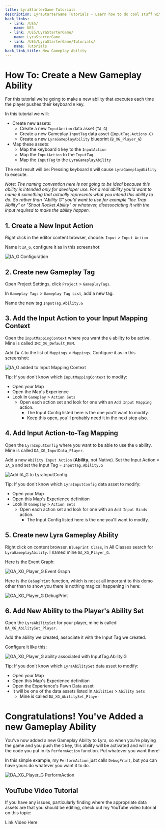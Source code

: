 ```yaml
---
title: LyraStarterGame Tutorials
description: LyraStarterGame Tutorials - Learn how to do cool stuff with LyraStarterGame
back_links:
  - link: /UE5/
    name: UE5
  - link: /UE5/LyraStarterGame/
    name: LyraStarterGame
  - link: /UE5/LyraStarterGame/Tutorials/
    name: Tutorials
back_link_title: New Gameplay Ability
---
```



# How To: Create a New Gameplay Ability


For this tutorial we're going to make a new ability that executes each time the player pushes their keyboard `G` key.

In this tutorial we will:

- Create new assets:
  - Create a new `InputAction` data asset (`IA_G`)
  - Create a new Gameplay `InputTag` data asset (`InputTag.Actions.G`)
  - Create a new `LyraGameplayAbility` blueprint (`B_XG_Player_G`)
- Map these assets:
  - Map the keyboard `G` key to the `InputAction`
  - Map the `InputAction` to the `InputTag`
  - Map the `InputTag` to the `LyraGameplayAbility`

The end result will be: Pressing keyboard `G` will cause `LyraGameplayAbility` to execute.

*Note: The naming convention here is not going to be ideal because this ability is intended only for developer use. For a real ability you'd want to name it something that actually represents what you intend this ability to do. So rather than "Ability G" you'd want to use for example "Ice Trap Ability" or "Shoot Rocket Ability" or whatever, disassociating it with the input required to make the ability happen.*


## 1. Create a New Input Action

Right click in the editor content browser, choose: `Input` > `Input Action`

Name it `IA_G`, configure it as in this screenshot:

![IA_G Configuration](./screenshots/HTCANGA/IA_G.png)


## 2. Create new Gameplay Tag

Open Project Settings, click `Project` > `GameplayTags`.

In `Gameplay Tags` > `Gameplay Tag List`, add a new tag.

Name the new tag `InputTag.Ability.G`


## 3. Add the Input Action to your Input Mapping Context

Open the `InputMappingContext` where you want the `G` ability to be active.  Mine is called `IMC_XG_Default_KBM`.

Add `IA_G` to the list of `Mappings` > `Mappings`. Configure it as in this screenshot:

![IA_G added to Input Mapping Context](./screenshots/HTCANGA/IMC_XG_Default_KBM--Add-IA_G.png)

Tip: If you don't know which `InputMappingContext` to modify:
- Open your Map
- Open the Map's Experience
- Look in `Gameplay` > `Action Sets`
  - Open each action set and look for one with an `Add Input Mapping` action.
    - The Input Config listed here is the one you'll want to modify.
    - Keep this open, you'll probably need it in the next step also.


## 4. Add Input Action-to-Tag Mapping

Open the `LyraInputConfig` where you want to be able to use the `G` ability.  Mine is called `DA_XG_InputData_Player`.

Add a new `Ability Input Action` (**Ability**, not Native).  Set the Input Action = `IA_G` and set the Input Tag = `InputTag.Ability.G`

![Add IA_G to LyraInputConfig](./screenshots/HTCANGA/LyraInputConfig--DA_XG_InputData_Player--IA_G.png)

Tip: If you don't know which `LyraInputConfig` data asset to modify:
- Open your Map
- Open this Map's Experience definition
- Look in `Gameplay` > `Action Sets`
  - Open each action set and look for one with an `Add Input Binds` action.
    - The Input Config listed here is the one you'll want to modify.


## 5. Create new Lyra Gameplay Ability

Right click on content browser, `Blueprint Class`, in All Classes search for `LyraGameplayAbility`.  I named mine `GA_XG_Player_G`.

Here is the Event Graph:

![GA_XG_Player_G Event Graph](./screenshots/HTCANGA/GA_XG_Player_G--EventGraph.png)

Here is the `DebugPrint` function, which is not at all important to this demo other than to show you there is nothing magical happening in here:

![GA_XG_Player_G DebugPrint](./screenshots/HTCANGA/GA_XG_Player_G--DebugPrint.png)


## 6. Add New Ability to the Player's Ability Set

Open the `LyraAbilitySet` for your player, mine is called `DA_XG_AbilitySet_Player`.

Add the ability we created, associate it with the Input Tag we created.

Configure it like this:

![GA_XG_Player_G ability associated with InputTag.Ability.G](./screenshots/HTCANGA/LyraAbilitySet--DA_XG_AbilitySet_Player--GA_XG_Player_G.png)

Tip: If you don't know which `LyraAbilitySet` data asset to modify:
- Open your Map
- Open this Map's Experience definition
- Open the Experience's Pawn Data asset
- It will be one of the data assets listed in `Abilities` > `Ability Sets`
  - Mine is called `DA_XG_AbilitySet_Player`


# Congratulations! You've Added a new Gameplay Ability

You've now added a new Gameplay Ability to Lyra, so when you're playing the game and you push the `G` key, this ability will be activated and will run the code you put in its `PerformAction` function.  Put whatever you want there!

In this simple example, my `PerformAction` just calls `DebugPrint`, but you can have yours do whatever you want it to do.

![DA_XG_Player_G PerformAction](./screenshots/HTCANGA/GA_XG_Player_G--PerformAction.png)


## YouTube Video Tutorial

If you have any issues, particularly finding where the appropriate data assets are that you should be editing, check out my YouTube video tutorial on this topic:


<todo>Link Video Here</todo>

